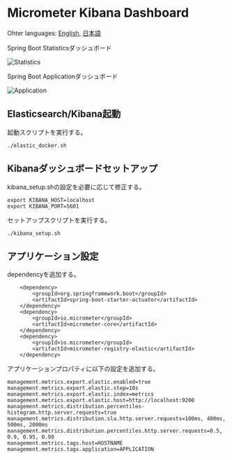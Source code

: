 # Micrometer Kibana Dashboard

Ohter languages: [English](README.md), [日本語](README.ja.md)

Spring Boot Statisticsダッシュボード

![Statistics](https://github.com/acroquest/micrometer-kibana-dashboard/blob/media/SpringBootStatistics.gif)

Spring Boot Applicationダッシュボード

![Application](https://github.com/acroquest/micrometer-kibana-dashboard/blob/media/SpringBootApplication.gif)

## Elasticsearch/Kibana起動

起動スクリプトを実行する。
```
./elastic_docker.sh
```

## Kibanaダッシュボードセットアップ

kibana_setup.shの設定を必要に応じて修正する。
```
export KIBANA_HOST=localhost
export KIBANA_PORT=5601
```

セットアップスクリプトを実行する。
```
./kibana_setup.sh
```

## アプリケーション設定

dependencyを追加する。
```
    <dependency>
        <groupId>org.springframework.boot</groupId>
        <artifactId>spring-boot-starter-actuator</artifactId>
    </dependency>
    <dependency>
        <groupId>io.micrometer</groupId>
        <artifactId>micrometer-core</artifactId>
    </dependency>
    <dependency>
        <groupId>io.micrometer</groupId>
        <artifactId>micrometer-registry-elastic</artifactId>
    </dependency>
```

アプリケーションプロパティに以下の設定を追加する。
```
management.metrics.export.elastic.enabled=true
management.metrics.export.elastic.step=10s
management.metrics.export.elastic.index=metrics
management.metrics.export.elastic.host=http://localhost:9200
management.metrics.distribution.percentiles-histogram.http.server.requests=true
management.metrics.distribution.sla.http.server.requests=100ms, 400ms, 500ms, 2000ms
management.metrics.distribution.percentiles.http.server.requests=0.5, 0.9, 0.95, 0.99
management.metrics.tags.host=HOSTNAME
management.metrics.tags.application=APPLICATION
```
